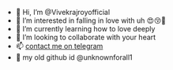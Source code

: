 - 👋 Hi, I’m @Vivekrajroyofficial
- 👀 I’m interested in falling in love with uh 😍😚🙈
- 🌱 I’m currently learning how to love deeply
- 💞️ I’m looking to collaborate with your heart
- 📫 [contact me on telegram](https://t.me/vivekrajroy)
- 🥺 my old github id @unknownforall1 
<!---
Vivekrajroyofficial/Vivekrajroyofficial is a ✨ special ✨ repository because its `README.md` (this file) appears on your GitHub profile.
You can click the Preview link to take a look at your changes.
--->
